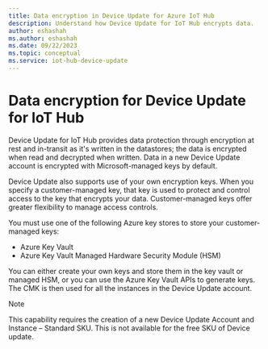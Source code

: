 ```yaml
---
title: Data encryption in Device Update for Azure IoT Hub
description: Understand how Device Update for IoT Hub encrypts data.
author: eshashah
ms.author: eshashah
ms.date: 09/22/2023
ms.topic: conceptual
ms.service: iot-hub-device-update
---
```


# Data encryption for Device Update for IoT Hub


Device Update for IoT Hub provides data protection through encryption at rest and in-transit as it's written in the datastores; the data is encrypted when read and decrypted when written.
Data in a new Device Update account is encrypted with Microsoft-managed keys by default. 


Device Update also supports use of your own encryption keys. When you specify a customer-managed key, that key is used to protect and control access to the key that encrypts your data. Customer-managed keys offer greater flexibility to manage access controls.

You must use one of the following Azure key stores to store your customer-managed keys:
- Azure Key Vault
- Azure Key Vault Managed Hardware Security Module (HSM)

You can either create your own keys and store them in the key vault or managed HSM, or you can use the Azure Key Vault APIs to generate keys. The CMK is then used for all the instances in the Device Update account.

> [!NOTE]
> This capability requires the creation of a new Device Update Account and Instance – Standard SKU. This is not available for the free SKU of Device update.
